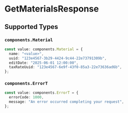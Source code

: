 # GetMaterialsResponse


## Supported Types

### `components.Material`

```typescript
const value: components.Material = {
  name: "<value>",
  uuid: "123e4567-3b29-4424-9c44-22e73791309b",
  editDate: "2025-06-01 12:00:00",
  taxRateUuid: "123e4567-6e9f-43f0-85a3-22e73636ad6b",
};
```

### `components.ErrorT`

```typescript
const value: components.ErrorT = {
  errorCode: 1000,
  message: "An error occurred completing your request",
};
```

